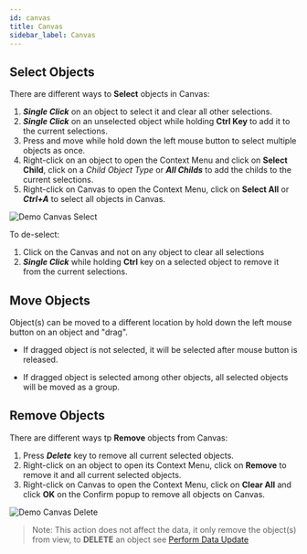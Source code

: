 ```yaml
---
id: canvas
title: Canvas
sidebar_label: Canvas
---
```


## Select Objects

There are different ways to **Select** objects in Canvas:

1. _**Single Click**_ on an object to select it and clear all other selections.
2. _**Single Click**_ on an unselected object while holding **Ctrl Key** to add it to the current selections.
3. Press and move while hold down the left mouse button to select multiple objects as once.
4. Right-click on an object to open the Context Menu and click on **Select Child**, click on a _Child Object Type_ or _**All Childs**_ to add the childs to the current selections.
5. Right-click on Canvas to open the Context Menu, click on **Select All** or _**Ctrl+A**_ to select all objects in Canvas.

![Demo Canvas Select](/img/docs/demo_canvas_select.gif)

To de-select:

1. Click on the Canvas and not on any object to clear all selections
2.  _**Single Click**_ while holding **Ctrl** key on a selected object to remove it from the current selections.


## Move Objects

Object(s) can be moved to a different location by hold down the left mouse button on an object and "drag". 

- If dragged object is not selected, it will be selected after mouse button is released. 

- If dragged object is selected among other objects, all selected objects will be moved as a group.

## Remove Objects

There are different ways tp **Remove** objects from Canvas:

1. Press _**Delete**_ key to remove all current selected objects.
2. Right-click on an object to open its Context Menu, click on **Remove** to remove it and all current selected objects.
3. Right-click on Canvas to open the Context Menu, click on **Clear All** and click **OK** on the Confirm popup to remove all objects on Canvas.

![Demo Canvas Delete](/img/docs/demo_canvas_delete.gif)

> Note: This action does not affect the data, it only remove the object(s) from view, to **DELETE** an object see [Perform Data Update](./update#delete)
